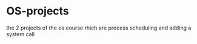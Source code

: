 OS-projects
===========

the 2 projects of the os course rhich are process scheduling and adding a system call
